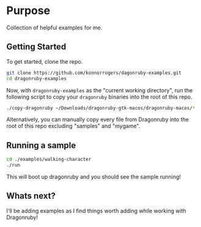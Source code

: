# Purpose

Collection of helpful examples for me.

## Getting Started

To get started, clone the repo.

```bash
git clone https://github.com/konnorrogers/dagonruby-examples.git
cd dragonruby-examples
```

Now, with `dragonruby-examples` as the "current working directory", run the following script to copy your `dragonruby` binaries into the root of this repo.

```bash
./copy-dragonruby ~/Downloads/dragonruby-gtk-macos/dragonruby-macos/*
```

Alternatively, you can manually copy every file from Dragonruby into the root of this repo excluding "samples" and "mygame".

## Running a sample

```bash
cd ./examples/walking-character
./run
```

This will boot up dragonruby and you should see the sample running!

## Whats next?

I'll be adding examples as I find things worth adding while working with Dragonruby!
